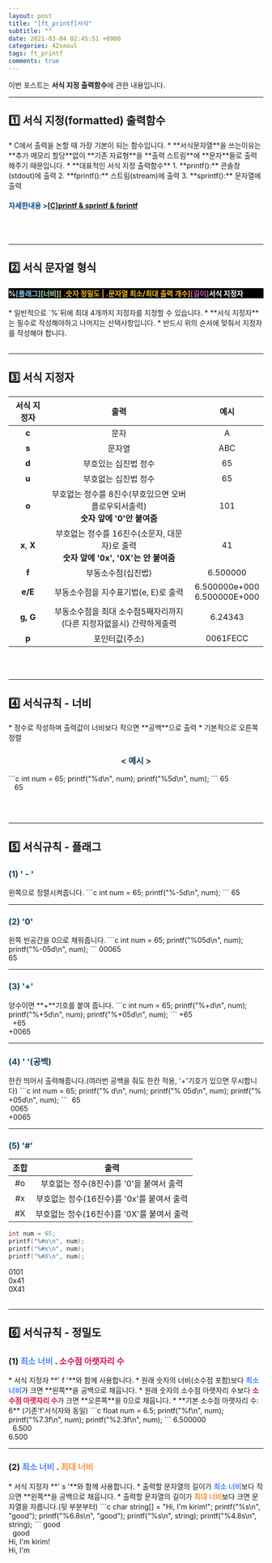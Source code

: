 ```yaml
---
layout: post
title: "[ft_printf]서식"
subtitle: ""
date: 2021-03-04 02:45:51 +0900
categories: 42seoul
tags: ft_printf
comments: true
---
```


이번 포스트는 **서식 지정 출력함수**에 관한 내용입니다.

---

<h2>1️⃣ 서식 지정(formatted) 출력함수</h2>
* C에서 출력을 논할 때 가장 기본이 되는 함수입니다.
* **서식문자열**을 쓰는이유는 **추가 메모리 할당**없이 **기존 자료형**을 **출력 스트림**에 **문자**들로 출력해주기 때문입니다.
* **대표적인 서식 지정 출력함수**
    1. **printf():** 콘솔창(stdout)에 출력
    2. **fprintf():** 스트림(stream)에 출력
    3. **sprintf():** 문자열에 출력
<h4><span style="color:#084B8A;">자세한내용 &gt;</span><a href="https://kirkim.github.io/c/2021/02/15/printf_sprintf_fpirntf.html" target="blank">[C]printf & sprintf & fprintf</a></h4>
<br /><br />

---

<h2>2️⃣ 서식 문자열 형식</h2>
<h4 style="background-color: #000000;"><b style="color:#ffffff;">&#37;</b><b style="color:#8fcaf1;">&#91;플래그&#93;</b><b style="color:#b5ebb3f6;">&#91;너비&#93;</b><b style="color:#f5c118;">&#91; &#46;숫자 정밀도 &#124; &#46;문자열 최소&#47;최대 출력 개수&#93;</b><b style="color:#cc60b5;">&#91;길이&#93;</b><b style="color:#ffffff;">서식 지정자</b></h4>
* 일반적으로 `%`뒤에 최대 4개까지 지정자를 지정할 수 있습니다.
* **서식 지정자**는 필수로 작성해야하고 나머지는 선택사항입니다.
* 반드시 위의 순서에 맞춰서 지정자를 작성해야 합니다.
<br /><br />

---

<h2>3️⃣ 서식 지정자</h2>

| 서식 지정자  |                                          출력                                           |               예시               |
| :----------: | :-------------------------------------------------------------------------------------: | :------------------------------: |
|    **c**     |                                          문자                                           |                A                 |
|    **s**     |                                         문자열                                          |               ABC                |
|    **d**     |                                  부호있는 십진법 정수                                   |                65                |
|    **u**     |                                  부호없는 십진법 정수                                   |                65                |
|    **o**     |  부호없는 정수를 8진수(부호있으면 오버플로우되서출력)<br />**숫자 앞에 '0'안 붙여줌**   |               101                |
| **x**, **X** | 부호없는 정수를 16진수(소문자, 대문자)로 출력<br />**숫자 앞에 '0x', '0X'는 안 붙여줌** |                41                |
|    **f**     |                                   부동소수점(십진법)                                    |             6.500000             |
|   **e/E**    |                          부동소수점을 지수표기법(e, E)로 출력                           | 6.500000e+000<br />6.500000E+000 |
|   **g, G**   |        부동소수점을 최대 소수점5째자리까지<br />(다른 지정자없을시) 간략하게출력        |             6.24343              |
|    **p**     |                                     포인터값(주소)                                      |             0061FECC             |

<br /><br />

---

<h2>4️⃣ 서식규칙 - 너비</h2>
* 정수로 작성하며 출력값이 너비보다 작으면 **공백**으로 출력
* 기본적으로 오른쪽 정렬
<h3 align="middle" style="color:#0e435c;">&lt; 예시 &gt;</h3>
```c
int num = 65;
printf("%d\n", num);
printf("%5d\n", num);
```
<kkr>
65<br />
&nbsp;&nbsp;&nbsp;65
</kkr>

<br /><br />

---

<h2>5️⃣ 서식규칙 - 플래그</h2>
<h3 style="color:#0e435c;">(1) ' &#45; '</h3>
왼쪽으로 정렬시켜줍니다.
```c
int num = 65;
printf("%-5d\n", num);
```
<kkr>
65
</kkr>

---

<h3 style="color:#0e435c;">(2) '0'</h3>
왼쪽 빈공간을 0으로 채워줍니다.
```c
int num = 65;
printf("%05d\n", num);
printf("%-05d\n", num);
```
<kkr>
00065<br />
65
</kkr>

---

<h3 style="color:#0e435c;">(3) '&#43;'</h3>
양수이면 **&#43;**기호를 붙여 줍니다.
```c
int num = 65;
printf("%+d\n", num);
printf("%+5d\n", num);
printf("%+05d\n", num);
```
<kkr>
&#43;65<br />
&nbsp;&nbsp;+65<br />
&#43;0065
</kkr>

---

<h3 style="color:#0e435c;">(4) '&nbsp;'(공백)</h3>
한칸 띄어서 출력해줍니다.(여러번 공백을 줘도 한칸 적용, '&#43;'기호가 있으면 무시합니다)
```c
int num = 65;
printf("% d\n", num);
printf("% 05d\n", num);
printf("% +05d\n", num);
```
<kkr>
&nbsp;65<br />
&nbsp;0065<br />
&#43;0065
</kkr>

---

<h3 style="color:#0e435c;">(5) '&#35;'</h3>

| 조합 |                    출력                    |
| :--: | :----------------------------------------: |
|  #o  |  부호없는 정수(8진수)를 '0'을 붙여서 출력  |
|  #x  | 부호없는 정수(16진수)를 '0x'를 붙여서 출력 |
|  #X  | 부호없는 정수(16진수)를 '0X'를 붙여서 출력 |

```c
int num = 65;
printf("%#o\n", num);
printf("%#x\n", num);
printf("%#X\n", num);
```

<kkr>
0101<br />
0x41<br />
0X41
</kkr>
<br /><br />

---

<h2>6️⃣ 서식규칙 - 정밀도</h2>
<h3>(1) <b style="color:#4e86ff;">최소 너비</b> &#46; <b  style="color:#dd1144;">소수점 아랫자리 수</b></h3>
* 서식 지정자 **&#39; f &#39;**와 함께 사용합니다.
* 원래 숫자의 너비(소수점 포함)보다 <b style="color:#4e86ff;">최소 너비</b>가 크면 **왼쪽**을 공백으로 채웁니다.
* 원래 숫자의 소수점 아랫자리 수보다 <b style="color:#dd1144;">소수점 아랫자리 수</b>가 크면 **오른쪽**을 0으로 채웁니다.
* **기본 소수점 아랫자리 수: 6** (기존'f'서식자와 동일)
```c
float num = 6.5;
printf("%f\n", num);
printf("%7.3f\n", num);
printf("%2.3f\n", num);
```
<kkr>
6.500000<br />
&nbsp;&nbsp;6.500<br />
6.500
</kkr>

---

<h3>(2) <b style="color:#4e86ff;">최소 너비</b> &#46; <b  style="color:#f8913d;">최대 너비</b></h3>
* 서식 지정자 **&#39; s &#39;**와 함께 사용합니다.
* 출력할 문자열의 길이가 <b style="color:#4e86ff;">최소 너비</b>보다 작으면 **왼쪽**을 공백으로 채웁니다.
* 출력할 문자열의 길이가 <b  style="color:#f8913d;">최대 너비</b>보다 크면 문자열을 자릅니다.(뒷 부분부터)
```c
char string[] = "Hi, I'm kirim!";
printf("%s\n", "good");
printf("%6.8s\n", "good");
printf("%s\n", string);
printf("%4.8s\n", string);
```
<kkr>
good<br />
&nbsp;&nbsp;good<br />
Hi, I'm kirim!<br />
Hi, I'm
</kkr>
